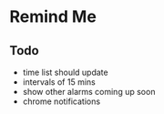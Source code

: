 # Remind Me

## Todo
* time list should update
* intervals of 15 mins
* show other alarms coming up soon
* chrome notifications
